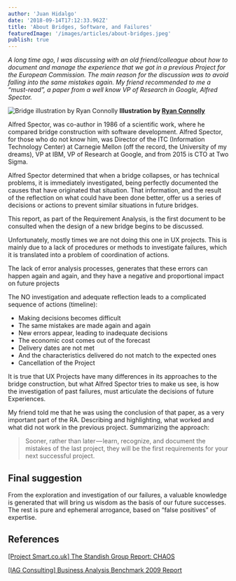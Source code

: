 ```yaml
---
author: 'Juan Hidalgo'
date: '2018-09-14T17:12:33.962Z'
title: 'About Bridges, Software, and Failures'
featuredImage: '/images/articles/about-bridges.jpeg'
publish: true
---
```


<!-- # About Bridges, Software, and Failures. -->

_A long time ago, I was discussing with an old friend/colleague about how to document and manage the experience that we got in a previous Project for the European Commission. The main reason for the discussion was to avoid falling into the same mistakes again. My friend recommended to me a “must-read”, a paper from a well know VP of Research in Google, Alfred Spector._

![Bridge illustration by Ryan Connolly](/images/articles/about-bridges.jpeg)
**Illustration by [Ryan Connolly](https://dribbble.com/ryconn888)**

Alfred Spector, was co-author in 1986 of a scientific work, where he compared bridge construction with software development. Alfred Spector, for those who do not know him, was Director of the ITC (Information Technology Center) at Carnegie Mellon (off the record, the University of my dreams), VP at IBM, VP of Research at Google, and from 2015 is CTO at Two Sigma.

Alfred Spector determined that when a bridge collapses, or has technical problems, it is immediately investigated, being perfectly documented the causes that have originated that situation. That information, and the result of the reflection on what could have been done better, offer us a series of decisions or actions to prevent similar situations in future bridges.

This report, as part of the Requirement Analysis, is the first document to be consulted when the design of a new bridge begins to be discussed.

Unfortunately, mostly times we are not doing this one in UX projects. This is mainly due to a lack of procedures or methods to investigate failures, which it is translated into a problem of coordination of actions.

The lack of error analysis processes, generates that these errors can happen again and again, and they have a negative and proportional impact on future projects

The NO investigation and adequate reflection leads to a complicated sequence of actions (timeline):

-   Making decisions becomes difficult
-   The same mistakes are made again and again
-   New errors appear, leading to inadequate decisions
-   The economic cost comes out of the forecast
-   Delivery dates are not met
-   And the characteristics delivered do not match to the expected ones
-   Cancellation of the Project

It is true that UX Projects have many differences in its approaches to the bridge construction, but what Alfred Spector tries to make us see, is how the investigation of past failures, must articulate the decisions of future Experiences.

My friend told me that he was using the conclusion of that paper, as a very important part of the RA. Describing and highlighting, what worked and what did not work in the previous project. Summarizing the approach:

> Sooner, rather than later — learn, recognize, and document the mistakes of the last project, they will be the first requirements for your next successful project.

## Final suggestion

From the exploration and investigation of our failures, a valuable knowledge is generated that will bring us wisdom as the basis of our future successes. The rest is pure and ephemeral arrogance, based on “false positives” of expertise.

## References

[[Project Smart.co.uk] The Standish Group Report: CHAOS](https://www.projectsmart.co.uk/white-papers/chaos-report.pdf)

[[IAG Consulting] Business Analysis Benchmark 2009 Report](https://www.iag.biz/business-analysis-benchmark-2009-report)
